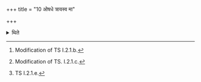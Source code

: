 +++
title = "10 ओषधे त्रायस्व मा"

+++

<details><summary>थिते</summary>

10. The sacrificer mutters ośadhe trāyasva mā...[^1], svadhite mā mā hiṁsīḥ[^2] and svasti uttarāņi aśīya.[^3]  


[^1]: Modification of TS I.2.1.b.  

[^2]: Modification of TS. I.2.1.c.  

[^3]: TS I.2.1.e.
</details>
